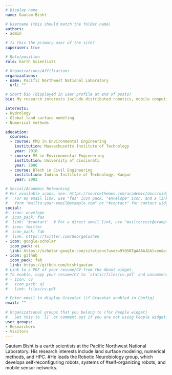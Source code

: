 ```yaml
---
# Display name
name: Gautam Bisht

# Username (this should match the folder name)
authors:
- admin

# Is this the primary user of the site?
superuser: true

# Role/position
role: Earth Scientists

# Organizations/Affiliations
organizations:
- name: Pacific Northwest National Laboratory
  url: ""

# Short bio (displayed in user profile at end of posts)
bio: My research interests include distributed robotics, mobile computing and programmable matter.

interests:
- Hydrology
- Global land surface modeling
- Numerical methods

education:
  courses:
  - course: PhD in Environmental Engineering
    institution: Massachusetts Institute of Technology
    year: 2010
  - course: MS in Environmental Engineering
    institution: University of Cincinnati
    year: 2006
  - course: BTech in Civil Engineering
    institution: Indian Institute of Technology, Kanpur
    year: 2002

# Social/Academic Networking
# For available icons, see: https://sourcethemes.com/academic/docs/widgets/#icons
#   For an email link, use "fas" icon pack, "envelope" icon, and a link in the
#   form "mailto:your-email@example.com" or "#contact" for contact widget.
social:
#- icon: envelope
#  icon_pack: fas
#  link: '#contact'  # For a direct email link, use "mailto:test@example.org".
#- icon: twitter
#  icon_pack: fab
#  link: https://twitter.com/GeorgeCushen
- icon: google-scholar
  icon_pack: ai
  link: https://scholar.google.com/citations?user=9YQ5NTgAAAAJ&hl=en&oi=ao
- icon: github
  icon_pack: fab
  link: https://github.com/bishtgautam
# Link to a PDF of your resume/CV from the About widget.
# To enable, copy your resume/CV to `static/files/cv.pdf` and uncomment the lines below.  
# - icon: cv
#   icon_pack: ai
#   link: files/cv.pdf

# Enter email to display Gravatar (if Gravatar enabled in Config)
email: ""
  
# Organizational groups that you belong to (for People widget)
#   Set this to `[]` or comment out if you are not using People widget.  
user_groups:
- Researchers
- Visitors
---
```


Gautam Bisht is a earth scientists at the Pacific Northwest National Laboratory. 
His research interests include land surface modeling, numerical methods, and HPC. 
#He leads the Robotic Neurobiology group, which develops self-reconfiguring robots, systems of
#self-organizing robots, and mobile sensor networks.


